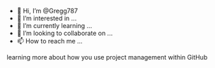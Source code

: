 - 👋 Hi, I’m @Gregg787
- 👀 I’m interested in ...
- 🌱 I’m currently learning ...
- 💞️ I’m looking to collaborate on ...
- 📫 How to reach me ...

<!---
Gregg787/Gregg787 is a ✨ special ✨ repository because its `README.md` (this file) appears on your GitHub profile.
You can click the Preview link to take a look at your changes.
--->learning more about how you use project management within GitHub
